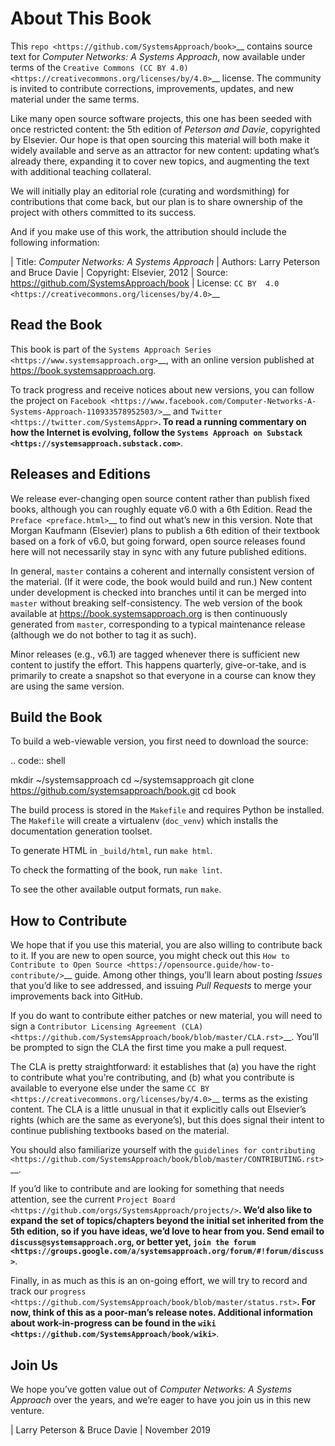 About This Book
===============

This `repo <https://github.com/SystemsApproach/book>`__
contains source text for *Computer Networks: A Systems
Approach*, now available under terms of the `Creative Commons (CC BY
4.0) <https://creativecommons.org/licenses/by/4.0>`__ license. The
community is invited to contribute corrections, improvements, updates,
and new material under the same terms.

Like many open source software projects, this one has been seeded with
once restricted content: the 5th edition of *Peterson and Davie*,
copyrighted by Elsevier. Our hope is that open sourcing this material
will both make it widely available and serve as an attractor for new
content: updating what’s already there, expanding it to cover new
topics, and augmenting the text with additional teaching collateral.

We will initially play an editorial role (curating and wordsmithing) for
contributions that come back, but our plan is to share ownership of the
project with others committed to its success.

And if you make use of this work, the attribution should include the
following information:

|  Title: *Computer Networks: A Systems Approach*
|  Authors: Larry Peterson and Bruce Davie
|  Copyright: Elsevier, 2012
|  Source: https://github.com/SystemsApproach/book
|  License: `CC BY  4.0 <https://creativecommons.org/licenses/by/4.0>`__

Read the Book
-------------

This book is part of the `Systems Approach Series
<https://www.systemsapproach.org>`__, with an online version published
at https://book.systemsapproach.org.

To track progress and receive notices about new versions, you can follow
the project on
`Facebook <https://www.facebook.com/Computer-Networks-A-Systems-Approach-110933578952503/>`__
and `Twitter <https://twitter.com/SystemsAppr>`__. To read a running
commentary on how the Internet is evolving, follow the `Systems Approach
on Substack <https://systemsapproach.substack.com>`__.

Releases and Editions
---------------------

We release ever-changing open source content rather than publish fixed
books, although you can roughly equate v6.0 with a 6th Edition. Read the
`Preface <preface.html>`__ to find out what’s new in this version. Note
that Morgan Kaufmann (Elsevier) plans to publish a 6th edition of their
textbook based on a fork of v6.0, but going forward, open source
releases found here will not necessarily stay in sync with any future
published editions.

In general, ``master`` contains a coherent and internally consistent
version of the material. (If it were code, the book would build and
run.) New content under development is checked into branches until it
can be merged into ``master`` without breaking self-consistency. The web
version of the book available at https://book.systemsapproach.org is then
continuously generated from ``master``, corresponding to a typical
maintenance release (although we do not bother to tag it as such).

Minor releases (e.g., v6.1) are tagged whenever there is sufficient new
content to justify the effort. This happens quarterly, give-or-take, and
is primarily to create a snapshot so that everyone in a course can know
they are using the same version. 

Build the Book
--------------

To build a web-viewable version, you first need to download the source:

.. code:: shell

   mkdir ~/systemsapproach
   cd ~/systemsapproach
   git clone https://github.com/systemsapproach/book.git
   cd book

The build process is stored in the ``Makefile`` and requires Python be 
installed. The ``Makefile`` will create a virtualenv (``doc_venv``) which 
installs the documentation generation toolset. 

To generate HTML in ``_build/html``,  run ``make html``.

To check the formatting of the book, run ``make lint``.

To see the other available output formats, run ``make``.

How to Contribute
-----------------

We hope that if you use this material, you are also willing to
contribute back to it. If you are new to open source, you might check
out this `How to Contribute to Open
Source <https://opensource.guide/how-to-contribute/>`__ guide. Among
other things, you’ll learn about posting *Issues* that you’d like to see
addressed, and issuing *Pull Requests* to merge your improvements back
into GitHub.

If you do want to contribute either patches or new material, you will
need to sign a `Contributor Licensing Agreement
(CLA) <https://github.com/SystemsApproach/book/blob/master/CLA.rst>`__.
You’ll be prompted to sign the CLA the first time you make a pull
request.

The CLA is pretty straightforward: it establishes that (a) you have the
right to contribute what you’re contributing, and (b) what you
contribute is available to everyone else under the same `CC
BY <https://creativecommons.org/licenses/by/4.0>`__ terms as the
existing content. The CLA is a little unusual in that it explicitly
calls out Elsevier’s rights (which are the same as everyone’s), but this
does signal their intent to continue publishing textbooks based on the
material.

You should also familiarize yourself with the `guidelines for
contributing <https://github.com/SystemsApproach/book/blob/master/CONTRIBUTING.rst>`__.

If you’d like to contribute and are looking for something that needs
attention, see the current `Project
Board <https://github.com/orgs/SystemsApproach/projects/>`__. We’d also
like to expand the set of topics/chapters beyond the initial set
inherited from the 5th edition, so if you have ideas, we’d love to hear
from you. Send email to ``discuss@systemsapproach.org``, or better yet,
`join the
forum <https://groups.google.com/a/systemsapproach.org/forum/#!forum/discuss>`__.

Finally, in as much as this is an on-going effort, we will try to record
and track our
`progress
<https://github.com/SystemsApproach/book/blob/master/status.rst>`__.
For now, think of this as a poor-man’s release notes. Additional
information about work-in-progress can be found in the
`wiki <https://github.com/SystemsApproach/book/wiki>`__.

Join Us
-------

We hope you’ve gotten value out of *Computer Networks: A Systems
Approach* over the years, and we’re eager to have you join us in this
new venture.

| Larry Peterson & Bruce Davie
| November 2019
